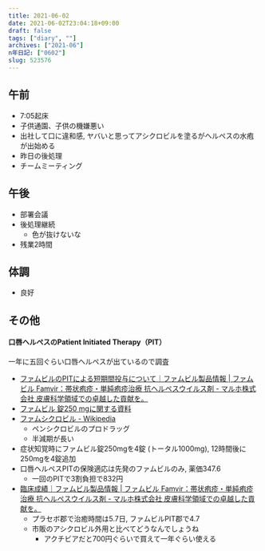 ```yaml
---
title: 2021-06-02
date: 2021-06-02T23:04:18+09:00
draft: false
tags: ["diary", ""]
archives: ["2021-06"]
n年日記: ["0602"]
slug: 523576
---
```

## 午前
- 7:05起床
- 子供通園、子供の機嫌悪い
- 出社して口に違和感, ヤバいと思ってアシクロビルを塗るがヘルペスの水疱が出始める
- 昨日の後処理
- チームミーティング
## 午後
- 部署会議
- 後処理継続
  - 色が抜けないな
- 残業2時間
## 体調
- 良好
## その他
#### 口唇ヘルペスのPatient Initiated Therapy（PIT）  
一年に五回ぐらい口唇ヘルペスが出ているので調査  
- [ファムビルのPITによる短期間投与について｜ファムビル製品情報 | ファムビル Famvir：帯状疱疹・単純疱疹治療 抗ヘルペスウイルス剤 - マルホ株式会社 皮膚科学領域での卓越した貢献を。](https://www.maruho.co.jp/medical/famvir/products/1day/basic.html)
- [ファムビル 錠250 mgに関する資料](https://www.pmda.go.jp/drugs/2019/P20190221001/100898000_22000AMY00003_B100_1.pdf)
- [ファムシクロビル - Wikipedia](https://ja.wikipedia.org/wiki/%E3%83%95%E3%82%A1%E3%83%A0%E3%82%B7%E3%82%AF%E3%83%AD%E3%83%93%E3%83%AB)
  - ペンシクロビルのプロドラッグ
  - 半減期が長い
- 症状知覚時にファムビル錠250mgを4錠 (トータル1000mg), 12時間後に250mgを4錠追加
- 口唇ヘルペスPITの保険適応は先発のファムビルのみ, 薬価347.6
  - 一回のPITで3割負担で832円
- [臨床成績｜ファムビル製品情報 | ファムビル Famvir：帯状疱疹・単純疱疹治療 抗ヘルペスウイルス剤 - マルホ株式会社 皮膚科学領域での卓越した貢献を。](https://www.maruho.co.jp/medical/famvir/products/1day/clinical.html#1)
  - プラセボ郡で治癒時間は5.7日, ファムビルPIT郡で4.7
  - 市販のアシクロビル外用と比べてどうなんでしょうね
    - アクチビアだと700円ぐらいで買えて一年ぐらい使える
